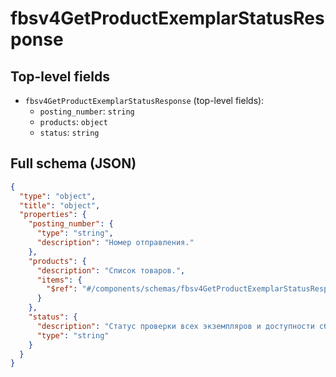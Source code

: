 # fbsv4GetProductExemplarStatusResponse

## Top-level fields
- `fbsv4GetProductExemplarStatusResponse` (top-level fields):
  - `posting_number`: `string`
  - `products`: `object`
  - `status`: `string`

## Full schema (JSON)
```json
{
  "type": "object",
  "title": "object",
  "properties": {
    "posting_number": {
      "type": "string",
      "description": "Номер отправления."
    },
    "products": {
      "description": "Список товаров.",
      "items": {
        "$ref": "#/components/schemas/fbsv4GetProductExemplarStatusResponseProduct"
      }
    },
    "status": {
      "description": "Статус проверки всех экземпляров и доступности сборки:\n- `ship_available` — сборка доступна,\n- `ship_not_available` — сборка недоступна,\n- `validation_in_process` — экземпляры на проверке.\n",
      "type": "string"
    }
  }
}
```
